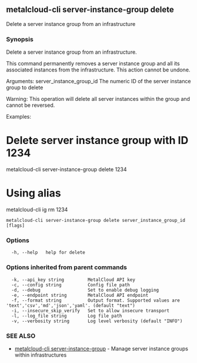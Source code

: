 ## metalcloud-cli server-instance-group delete

Delete a server instance group from an infrastructure

### Synopsis

Delete a server instance group from an infrastructure.

This command permanently removes a server instance group and all its associated instances
from the infrastructure. This action cannot be undone.

Arguments:
  server_instance_group_id  The numeric ID of the server instance group to delete

Warning: This operation will delete all server instances within the group and cannot be reversed.

Examples:
  # Delete server instance group with ID 1234
  metalcloud-cli server-instance-group delete 1234

  # Using alias
  metalcloud-cli ig rm 1234

```
metalcloud-cli server-instance-group delete server_instance_group_id [flags]
```

### Options

```
  -h, --help   help for delete
```

### Options inherited from parent commands

```
  -k, --api_key string         MetalCloud API key
  -c, --config string          Config file path
  -d, --debug                  Set to enable debug logging
  -e, --endpoint string        MetalCloud API endpoint
  -f, --format string          Output format. Supported values are 'text','csv','md','json','yaml'. (default "text")
  -i, --insecure_skip_verify   Set to allow insecure transport
  -l, --log_file string        Log file path
  -v, --verbosity string       Log level verbosity (default "INFO")
```

### SEE ALSO

* [metalcloud-cli server-instance-group](metalcloud-cli_server-instance-group.md)	 - Manage server instance groups within infrastructures

